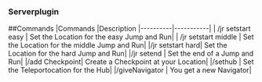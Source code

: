 ### Serverplugin


##Commands
|Commands |Description 
|----------|-----------|
| /jr setstart easy | Set the Location for the easy Jump and Run|
| /jr setstart middle | Set the Location for the middle Jump and Run|
|/jr setstart hard| Set the Location for the hard Jump and Run|
|/jr setend | Set the end of a Jump and Run|
|/add Checkpoint| Create a Checkpoint at your Location|
|/sethub | Set the Teleportocation for the Hub|
|/giveNavigator | You get a new Navigator|
